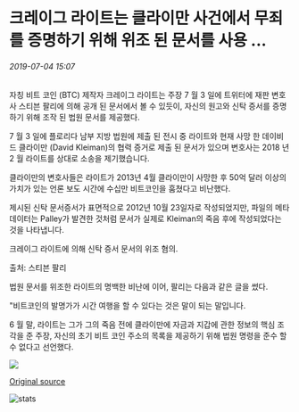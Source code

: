 # 크레이그 라이트는 클라이만 사건에서 무죄를 증명하기 위해 위조 된 문서를 사용 ...

###### 2019-07-04 15:07

자칭 비트 코인 (BTC) 제작자 크레이그 라이트는 주장 7 월 3 일에 트위터에 재판 변호사 스티븐 팔리에 의해 공개 된 문서에서 볼 수 있듯이, 자신의 원고와 신탁 증서를 증명하기 위해 조작 된 법원 문서를 제공했다.

7 월 3 일에 플로리다 남부 지방 법원에 제출 된 전시 중 라이트와 현재 사망 한 데이비드 클라이만 (David Kleiman)의 협력 증거로 제출 된 문서가 있으며 변호사는 2018 년 2 월 라이트를 상대로 소송을 제기했습니다.

클라이만의 변호사들은 라이트가 2013년 4월 클라이만이 사망한 후 50억 달러 이상의 가치가 있는 언론 보도 시간에 수십만 비트코인을 훔쳤다고 비난했다.

제시된 신탁 문서증서가 표면적으로 2012년 10월 23일자로 작성되었지만, 파일의 메타데이터는 Palley가 발견한 것처럼 문서가 실제로 Kleiman의 죽음 후에 작성되었다는 것을 나타냅니다.

크레이그 라이트에 의해 신탁 증서 문서의 위조 혐의.

출처: 스티븐 팔리

법원 문서를 위조한 라이트의 명백한 비난에 이어, 팔리는 다음과 같은 글을 썼다.

"비트코인의 발명가가 시간 여행을 할 수 있다는 것은 말이 되는 말입니다.

6 월 말, 라이트는 그가 그의 죽음 전에 클라이만에 자금과 지갑에 관한 정보의 핵심 조각을 준 주장, 자신의 초기 비트 코인 주소의 목록을 제공하기 위해 법원 명령을 준수 할 수 없다고 선언했다.

![](https://s3.cointelegraph.com/storage/uploads/view/831f426aff19616961527e3c5f1bd17a.png)

[Original source](https://cointelegraph.com/news/craig-wright-uses-falsified-docs-to-prove-innocence-in-kleiman-case)

![stats](https://c.statcounter.com/11760860/0/a89fa40b/1/ "stats")